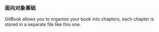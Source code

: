 ### 面向对象基础

GitBook allows you to organize your book into chapters, each chapter is stored in a separate file like this one.

